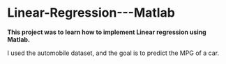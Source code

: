 # Linear-Regression---Matlab

**This project was to learn how to implement Linear regression using Matlab.**

I used the automobile dataset, and the goal is to predict the MPG of a car.
